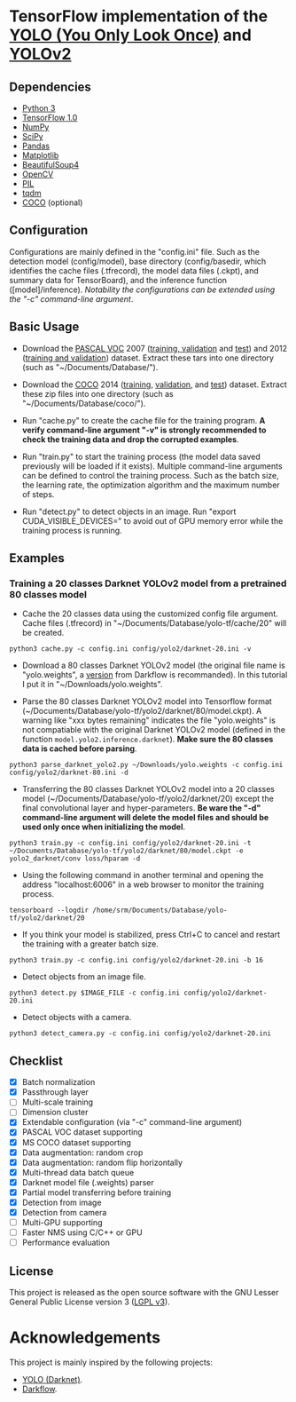 # TensorFlow implementation of the [YOLO (You Only Look Once)](https://arxiv.org/pdf/1506.02640.pdf) and [YOLOv2](https://arxiv.org/pdf/1612.08242.pdf)

## Dependencies

* [Python 3](https://www.python.org/)
* [TensorFlow 1.0](https://www.tensorflow.org/)
* [NumPy](www.numpy.org/)
* [SciPy](https://www.scipy.org/)
* [Pandas](pandas.pydata.org/)
* [Matplotlib](https://matplotlib.org/)
* [BeautifulSoup4](https://www.crummy.com/software/BeautifulSoup/)
* [OpenCV](https://github.com/opencv/opencv)
* [PIL](http://www.pythonware.com/products/pil/)
* [tqdm](https://github.com/tqdm/tqdm)
* [COCO](https://github.com/pdollar/coco) (optional)

## Configuration

Configurations are mainly defined in the "config.ini" file. Such as the detection model (config/model), base directory (config/basedir, which identifies the cache files (.tfrecord), the model data files (.ckpt), and summary data for TensorBoard), and the inference function ([model]/inference). *Notability the configurations can be extended using the "-c" command-line argument*.

## Basic Usage

- Download the [PASCAL VOC](http://host.robots.ox.ac.uk/pascal/VOC/) 2007 ([training, validation](http://host.robots.ox.ac.uk/pascal/VOC/voc2007/VOCtrainval_06-Nov-2007.tar) and [test](http://host.robots.ox.ac.uk/pascal/VOC/voc2007/VOCtest_06-Nov-2007.tar)) and 2012 ([training and validation](http://host.robots.ox.ac.uk/pascal/VOC/voc2012/VOCtrainval_11-May-2012.tar)) dataset. Extract these tars into one directory (such as "~/Documents/Database/").

- Download the [COCO](http://mscoco.org/) 2014 ([training](http://msvocds.blob.core.windows.net/coco2014/train2014.zip), [validation](http://msvocds.blob.core.windows.net/coco2014/val2014.zip), and [test](http://msvocds.blob.core.windows.net/coco2014/test2014.zip)) dataset. Extract these zip files into one directory (such as "~/Documents/Database/coco/").

- Run "cache.py" to create the cache file for the training program. **A verify command-line argument "-v" is strongly recommended to check the training data and drop the corrupted examples**.

- Run "train.py" to start the training process (the model data saved previously will be loaded if it exists). Multiple command-line arguments can be defined to control the training process. Such as the batch size, the learning rate, the optimization algorithm and the maximum number of steps.

- Run "detect.py" to detect objects in an image. Run "export CUDA_VISIBLE_DEVICES=" to avoid out of GPU memory error while the training process is running.

## Examples

### Training a 20 classes Darknet YOLOv2 model from a pretrained 80 classes model

- Cache the 20 classes data using the customized config file argument. Cache files (.tfrecord) in "~/Documents/Database/yolo-tf/cache/20" will be created.

```
python3 cache.py -c config.ini config/yolo2/darknet-20.ini -v
```

- Download a 80 classes Darknet YOLOv2 model (the original file name is "yolo.weights", a [version](https://drive.google.com/drive/folders/0B1tW_VtY7onidEwyQ2FtQVplWEU) from Darkflow is recommanded). In this tutorial I put it in "~/Downloads/yolo.weights".

- Parse the 80 classes Darknet YOLOv2 model into Tensorflow format (~/Documents/Database/yolo-tf/yolo2/darknet/80/model.ckpt). A warning like "xxx bytes remaining" indicates the file "yolo.weights" is not compatiable with the original Darknet YOLOv2 model (defined in the function `model.yolo2.inference.darknet`). **Make sure the 80 classes data is cached before parsing**.

```
python3 parse_darknet_yolo2.py ~/Downloads/yolo.weights -c config.ini config/yolo2/darknet-80.ini -d
```

- Transferring the 80 classes Darknet YOLOv2 model into a 20 classes model (~/Documents/Database/yolo-tf/yolo2/darknet/20) except the final convolutional layer and hyper-parameters. **Be ware the "-d" command-line argument will delete the model files and should be used only once when initializing the model**.

```
python3 train.py -c config.ini config/yolo2/darknet-20.ini -t ~/Documents/Database/yolo-tf/yolo2/darknet/80/model.ckpt -e yolo2_darknet/conv loss/hparam -d
```

- Using the following command in another terminal and opening the address "localhost:6006" in a web browser to monitor the training process.

```
tensorboard --logdir /home/srm/Documents/Database/yolo-tf/yolo2/darknet/20
```

- If you think your model is stabilized, press Ctrl+C to cancel and restart the training with a greater batch size.

```
python3 train.py -c config.ini config/yolo2/darknet-20.ini -b 16
```

- Detect objects from an image file.

```
python3 detect.py $IMAGE_FILE -c config.ini config/yolo2/darknet-20.ini
```

- Detect objects with a camera.

```
python3 detect_camera.py -c config.ini config/yolo2/darknet-20.ini
```

## Checklist

- [x] Batch normalization
- [x] Passthrough layer
- [ ] Multi-scale training
- [ ] Dimension cluster
- [x] Extendable configuration (via "-c" command-line argument)
- [x] PASCAL VOC dataset supporting
- [x] MS COCO dataset supporting
- [x] Data augmentation: random crop
- [x] Data augmentation: random flip horizontally
- [x] Multi-thread data batch queue
- [x] Darknet model file (.weights) parser
- [x] Partial model transferring before training
- [x] Detection from image
- [x] Detection from camera
- [ ] Multi-GPU supporting
- [ ] Faster NMS using C/C++ or GPU
- [ ] Performance evaluation

## License

This project is released as the open source software with the GNU Lesser General Public License version 3 ([LGPL v3](http://www.gnu.org/licenses/lgpl-3.0.html)).

# Acknowledgements

This project is mainly inspired by the following projects:

* [YOLO (Darknet)](https://pjreddie.com/darknet/yolo/).
* [Darkflow](https://github.com/thtrieu/darkflow).
